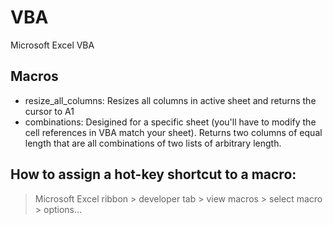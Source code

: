 # VBA
Microsoft Excel VBA

## Macros
- resize_all_columns: Resizes all columns in active sheet and returns the cursor to A1
- combinations:  Desigined for a specific sheet (you'll have to modify the cell references in VBA match your sheet).  Returns two columns of equal length that are all combinations of two lists of arbitrary length.

## How to assign a hot-key shortcut to a macro:
> Microsoft Excel ribbon > developer tab > view macros > select macro > options...
